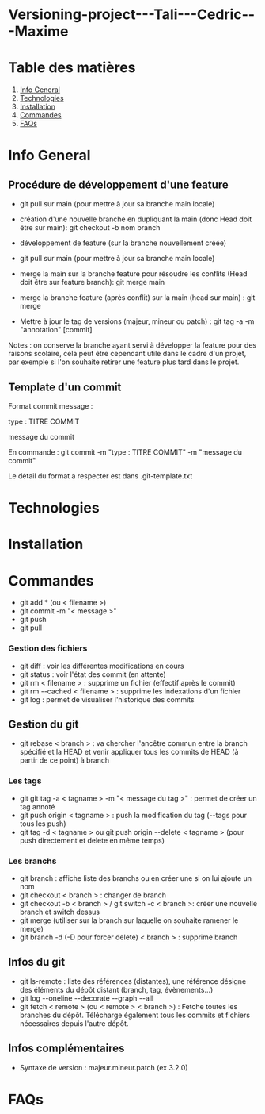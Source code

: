 # Versioning-project---Tali---Cedric---Maxime

# Table des matières

1. [Info General](#info)
2. [Technologies](#technologies)
3. [Installation](#installation)
4. [Commandes](#commandes)
5. [FAQs](#faqs)

# Info General

<a name="info"></a>

## Procédure de développement d'une feature

- git pull sur main (pour mettre à jour sa branche main locale)

- création d'une nouvelle branche en dupliquant la main (donc Head doit être sur main): git checkout -b nom branch

- développement de feature (sur la branche nouvellement créée)

- git pull sur main (pour mettre à jour sa branche main locale)

- merge la main sur la branche feature pour résoudre les conflits (Head doit être sur feature branch): git merge main

- merge la branche feature (après conflit) sur la main (head sur main) : git merge

- Mettre à jour le tag de versions (majeur, mineur ou patch) : git tag -a -m "annotation" [commit]

Notes : on conserve la branche ayant servi à développer la feature pour des raisons scolaire, cela peut être cependant utile dans le cadre d'un projet, par exemple si l'on souhaite retirer une feature plus tard dans le projet.

## Template d'un commit

Format commit message :

type : TITRE COMMIT

message du commit

En commande : git commit -m "type : TITRE COMMIT" -m "message du commit"

Le détail du format a respecter est dans .git-template.txt

# Technologies

<a name="technologies"></a>

# Installation

<a name="installation"></a>

# Commandes

<a name="commandes"></a>

- git add \* (ou < filename >)
- git commit -m "< message >"
- git push
- git pull

### Gestion des fichiers

- git diff : voir les différentes modifications en cours
- git status : voir l'état des commit (en attente)
- git rm < filename > : supprime un fichier (effectif après le commit)
- git rm --cached < filename > : supprime les indexations d'un fichier
- git log : permet de visualiser l'historique des commits

## Gestion du git

- git rebase < branch > : va chercher l'ancêtre commun entre la branch spécifié et la HEAD et venir appliquer tous les commits de HEAD (à partir de ce point) à branch

### Les tags

- git git tag -a < tagname > -m "< message du tag >" : permet de créer un tag annoté
- git push origin < tagname > : push la modification du tag (--tags pour tous les push)
- git tag -d < tagname > ou git push origin --delete < tagname > (pour push directement et delete en même temps)

### Les branchs

- git branch : affiche liste des branchs ou en créer une si on lui ajoute un nom
- git checkout < branch > : changer de branch
- git checkout -b < branch > / git switch -c < branch >: créer une nouvelle branch et switch dessus
- git merge (utiliser sur la branch sur laquelle on souhaite ramener le merge)
- git branch -d (-D pour forcer delete) < branch > : supprime branch

## Infos du git

- git ls-remote : liste des références (distantes), une référence désigne des éléments du dépôt distant (branch, tag, évènements...)
- git log --oneline --decorate --graph --all
- git fetch < remote > (ou < remote > < branch >) : Fetche toutes les branches du dépôt. Télécharge également tous les commits et fichiers nécessaires depuis l'autre dépôt.

## Infos complémentaires

- Syntaxe de version : majeur.mineur.patch (ex 3.2.0)

# FAQs

<a name="faqs"></a>
